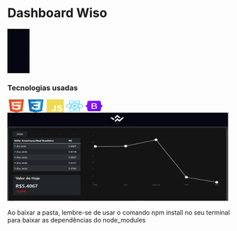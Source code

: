 # Dashboard Wiso
 
 <div style="align=center">
     <img align="center" src="https://github.com/Lipessousa/Dashboard_wiso/blob/main/Dashboard_wiso/images/Wiso.gif" height="100" width="50"/>
 </div>
 
 <div style="display:inline_block">
 <h3>Tecnologias usadas</h3>
  <img align="center" alt="HTML" height="30" width="40" src="https://raw.githubusercontent.com/devicons/devicon/master/icons/html5/html5-original.svg"/>
  <img align="center" alt="CSS"  height="30" width="40" src="https://raw.githubusercontent.com/devicons/devicon/master/icons/css3/css3-original.svg"/>
  <img align="center" alt="JavaScript" height="30" width="40" src="https://raw.githubusercontent.com/devicons/devicon/master/icons/javascript/javascript-plain.svg"/>
  <img align="center" alt="React" height="30" width="40" src="https://raw.githubusercontent.com/devicons/devicon/master/icons/react/react-original.svg"/>
  <img align="center" alt="React" height="30" width="40" src="https://raw.githubusercontent.com/devicons/devicon/master/icons/bootstrap/bootstrap-original.svg"/>
</div>

 <img src="https://github.com/Lipessousa/Dashboard_wiso/blob/main/Dashboard_wiso/images/print_dashboard.PNG" width="500" height="200"/>
 
 Ao baixar a pasta, lembre-se de usar o comando npm install no seu terminal para baixar as dependências do node_modules
